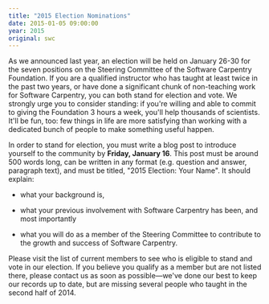 ```yaml
---
title: "2015 Election Nominations"
date: 2015-01-05 09:00:00
year: 2015
original: swc
---
```

<p>
  As we announced last year,
  an election will be held on January 26-30
  for the seven positions on the Steering Committee of the Software Carpentry Foundation.
  If you are a qualified instructor who has taught at least twice in the past two years,
  or have done a significant chunk of non-teaching work for Software Carpentry,
  you can both stand for election and vote.
  We strongly urge you to consider standing:
  if you're willing and able to commit to giving the Foundation 3 hours a week,
  you'll help thousands of scientists.
  It'll be fun, too:
  few things in life are more satisfying than working with a dedicated bunch of people
  to make something useful happen.
</p>
<p>
  In order to stand for election,
  you must write a blog post to introduce yourself to the community
  by <strong>Friday, January 16</strong>.
  This post must be around 500 words long,
  can be written in any format (e.g. question and answer, paragraph text),
  and must be titled, "2015 Election: Your Name".
  It should explain:
</p>
<ul>
  <li>
    <p>
      what your background is,
    </p>
  </li>
  <li>
    <p>
      what your previous involvement with Software Carpentry has been,
      and most importantly
    </p>
  </li>
  <li>
    <p>
      what you will do as a member of the Steering Committee
      to contribute to the growth and success of Software Carpentry.
    </p>
  </li>
</ul>
<p>
  Please visit the list of current members
  to see who is eligible to stand and vote in our election.
  If you believe you qualify as a member but are not listed there,
  please contact us as soon as possible&mdash;we've done our best
  to keep our records up to date,
  but are missing several people who taught in the second half of 2014.
</p>
